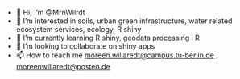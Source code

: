- 👋 Hi, I’m @MrnWllrdt
- 👀 I’m interested in soils, urban green infrastructure, water related ecosystem services, ecology, R shiny 
- 🌱 I’m currently learning R shiny, geodata processing i R
- 💞️ I’m looking to collaborate on shiny apps
- 📫 How to reach me moreen.willaredt@campus.tu-berlin.de , moreenwillaredt@posteo.de

<!---
MrnWllrdt/MrnWllrdt is a ✨ special ✨ repository because its `README.md` (this file) appears on your GitHub profile.
You can click the Preview link to take a look at your changes.
--->
